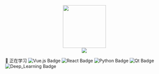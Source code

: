 <div align="center"> <img height="137px" src="https://github-readme-stats.vercel.app/api?username=LiuTianyong&hide_title=true&hide_border=true&show_icons=trueline_height=21&text_color=000&icon_color=000&bg_color=0,ea6161,ffc64d,fffc4d,52fa5a&theme=graywhite" /> </div>


<div align="center"> <img src="https://github-profile-trophy.vercel.app/?username=LiuTianyong" /> </div>

<!--  skill badge 技能徽章 -->
💪 正在学习
![Vue.js Badge](https://img.shields.io/badge/Vue.js-4FC08D?logo=vuedotjs&logoColor=fff&style=flat)
![React Badge](https://img.shields.io/badge/React-61DAFB?logo=react&logoColor=000&style=flat)
![Python Badge](https://img.shields.io/badge/Python-3776AB?logo=python&logoColor=fff&style=flat)
![Qt Badge](https://img.shields.io/badge/Qt-41CD52?logo=qt&logoColor=fff&style=flat)
![Deep_Learning Badge](https://img.shields.io/badge/Deep_Learning-red?logo=Deep_Learning&logoColor=fff&style=flat)

